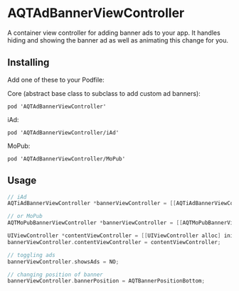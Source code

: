 # AQTAdBannerViewController
A container view controller for adding banner ads to your app. It handles hiding and showing the banner ad as well as animating this change for you.

## Installing
Add one of these to your Podfile:

Core (abstract base class to subclass to add custom ad banners):
```
pod 'AQTAdBannerViewController'
```  
iAd:
```
pod 'AQTAdBannerViewController/iAd'
```
  
MoPub:
```
pod 'AQTAdBannerViewController/MoPub'
```
  
## Usage

```objective-c
// iAd
AQTiAdBannerViewController *bannerViewController = [[AQTiAdBannerViewController alloc] init];

// or MoPub
AQTMoPubBannerViewController *bannerViewController = [[AQTMoPubBannerViewController alloc] initWithAdUnitID:@"<your ad unit id>"];

UIViewController *contentViewController = [[UIViewController alloc] init];
bannerViewController.contentViewController = contentViewController;

// toggling ads
bannerViewController.showsAds = NO;

// changing position of banner
bannerViewController.bannerPosition = AQTBannerPositionBottom;
```
